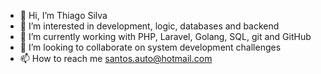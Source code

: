 - 👋 Hi, I’m Thiago Silva
- 👀 I’m interested in development, logic, databases and backend
- 🌱 I’m currently working with PHP, Laravel, Golang, SQL, git and GitHub
- 💞️ I’m looking to collaborate on system development challenges
- 📫 How to reach me santos.auto@hotmail.com
  

<!---
ThiagoSiSa/ThiagoSiSa is a ✨ special ✨ repository because its `README.md` (this file) appears on your GitHub profile.
You can click the Preview link to take a look at your changes.
--->
